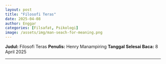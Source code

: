 ```yaml
---
layout: post
title: "Filosofi Teras"
date: 2025-04-08
author: Enggar
categories: [Filsafat, Psikologi]
image: /assets/img/man-seach-for-meaning.png
---
```


**Judul:** Filosofi Teras
**Penulis:** Henry Manampiring
**Tanggal Selesai Baca:** 8 April 2025  

---
